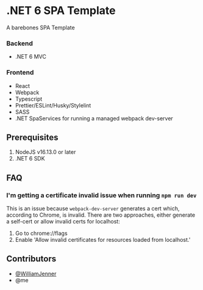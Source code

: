 # .NET 6 SPA Template

A barebones SPA Template

### Backend
- .NET 6 MVC

### Frontend
- React
- Webpack
- Typescript
- Prettier/ESLint/Husky/Stylelint
- SASS
- .NET SpaServices for running a managed webpack dev-server
 
## Prerequisites
1.    NodeJS v16.13.0 or later
2.    .NET 6 SDK

## FAQ

### I'm getting a certificate invalid issue when running `npm run dev`

This is an issue because `webpack-dev-server` generates a cert which, according to Chrome, is invalid. There are two approaches, either generate a self-cert or allow invalid certs for localhost:

1. Go to chrome://flags
2. Enable 'Allow invalid certificates for resources loaded from localhost.'

## Contributors
- [@WilliamJenner](https://github.com/WilliamJenner)
- @me
